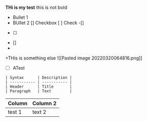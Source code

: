 **THi is my test**
this is not bold
* Bullet 1
* BUllet 2
[] Checkbox
[ ] Check
-[] 
- [ ]
- []
- 
+THis is something else
![[Pasted image 20220320064816.png]]

- [ ] ATest

```
| Syntax      | Description |
| ----------- | ----------- |
| Header      | Title       |
| Paragraph   | Text        |
```

| Column  |  Column 2|
| -------| ----------- |
|  test 1 | text 2 |




